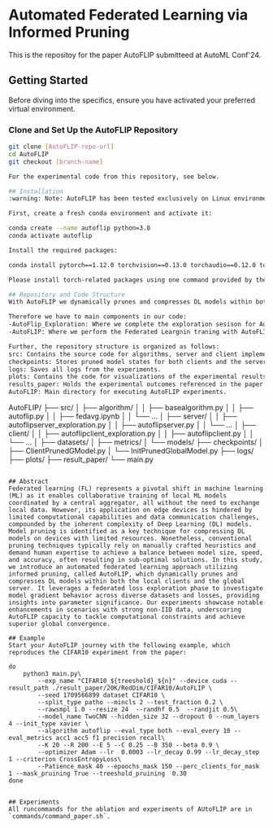 # Automated Federated Learning via Informed Pruning
This is the repositoy for the paper AutoFLIP submitteed at AutoML  Conf'24.

## Getting Started

Before diving into the specifics, ensure you have activated your preferred virtual environment.

### Clone and Set Up the AutoFLIP Repository

```bash
git clone [AutoFLIP-repo-url] 
cd AutoFLIP 
git checkout [branch-name] 

For the experimental code from this repository, see below.

## Installation
:warning: Note: AutoFLIP has been tested exclusively on Linux environments.

First, create a fresh conda environment and activate it:

conda create --name autoflip python=3.8
conda activate autoflip

Install the required packages:

conda install pytorch==1.12.0 torchvision==0.13.0 torchaudio==0.12.0 torchtext==0.13.0 cudatoolkit=11.6 -c pytorch -c conda-forge

Please install torch-related packages using one command provided by the official guide (See official installation guide); e.g., conda install pytorch==1.12.0 torchvision==0.13.0 torchaudio==0.12.0 torchtext==0.13.0 cudatoolkit=11.6 -c pytorch -c conda-forge

## Repository and Code Structure
With AutoFLIP we dynamically prunes and compresses DL models within both the local clients and the global server. It leverages a federated loss exploration phase to investigate model gradient behavior across diverse datasets and losses, providing insights into parameter significance for build a efficent mask for the pruining. Our experiments showcase notable enhancements in scenarios with strong non-IID data, underscoring AutoFLIP capacity to tackle computational constraints and achieve superior global convergence. 

Therefore we have to main components in our code:
-AutoFlip_Exploration: Where we complete the exploration sesison for AutoFLIP.
-AutoFLIP: Where we perform the Federated Leargnin traning with AutoFLIP.

Further, the repository structure is organized as follows:
src: Contains the source code for algorithms, server and client implementations, and utilities.
checkpoints: Stores pruned model states for both clients and the server.
logs: Saves all logs from the experiments.
plots: Contains the code for visualizations of the experimental results.
results_paper: Holds the experimental outcomes referenced in the paper.
AutoFLIP: Main directory for executing AutoFLIP experiments.

```
AutoFLIP/
├── src/
│   ├── algorithm/
│   │   ├── basealgorithm.py
│   │   ├── autoflip.py
│   │   ├── fedavg.ipynb
│   │   └── ...
│   ├── server/
│   │   ├── autoflipserver_exploration.py
│   │   ├── autoflipserver.py
│   │   └── ...
│   ├── client/
│   │   ├── autoflipclient_exploration.py
│   │   ├── autoflipclient.py
│   │   └── ...
│   ├── datasets/
│   ├── metrics/
│   └── models/
├── checkpoints/
│   ├── ClientPrunedGModel.py
│   └── InitPrunedGlobalModel.py
├── logs/
├── plots/
├── result_paper/
└── main.py

```

## Abstract
Federated learning (FL) represents a pivotal shift in machine learning (ML) as it enables collaborative training of local ML models coordinated by a central aggregator, all without the need to exchange local data. However, its application on edge devices is hindered by limited computational capabilities and data communication challenges, compounded by the inherent complexity of Deep Learning (DL) models. Model pruning is identified as a key technique for compressing DL models on devices with limited resources. Nonetheless, conventional pruning techniques typically rely on manually crafted heuristics and demand human expertise to achieve a balance between model size, speed, and accuracy, often resulting in sub-optimal solutions. In this study, we introduce an automated federated learning approach utilizing informed pruning, called AutoFLIP, which dynamically prunes and compresses DL models within both the local clients and the global server. It leverages a federated loss exploration phase to investigate model gradient behavior across diverse datasets and losses, providing insights into parameter significance. Our experiments showcase notable enhancements in scenarios with strong non-IID data, underscoring AutoFLIP capacity to tackle computational constraints and achieve superior global convergence.

## Example
Start your AutoFLIP journey with the following example, which reproduces the CIFAR10 experiment from the paper:

do
    python3 main.py\
        --exp_name "CIFAR10_${treeshold}_${n}" --device cuda --result_path ./result_paper/20K/RedDim/CIFAR10/AutoFLIP \
        --seed 1709566899 dataset CIFAR10 \
        --split_type patho --mincls 2 --test_fraction 0.2 \
        --rawsmpl 1.0 --resize 24  --randhf 0.5  --randjit 0.5\
        --model_name TwoCNN --hidden_size 32 --dropout 0 --num_layers 4 --init_type xavier \
        --algorithm autoflip --eval_type both --eval_every 10 --eval_metrics acc1 acc5 f1 precision recall\
        --K 20 --R 200 --E 5 --C 0.25 --B 350 --beta 0.9 \
        --optimizer Adam --lr  0.0003 --lr_decay 0.99 --lr_decay_step 1 --criterion CrossEntropyLoss\
        --Patience_mask 40 --epoochs_mask 150 --perc_clients_for_mask 1 --mask_pruining True --treeshold_pruining  0.30
done


## Experiments
All runcommands for the ablation and experiments of AUtoFLIP are in `commands/command_paper.sh`.

